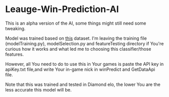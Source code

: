 # Leauge-Win-Prediction-AI

This is an alpha version of the AI, some things might still need some tweaking.

Model was trained based on [this](https://www.kaggle.com/bobbyscience/league-of-legends-diamond-ranked-games-10-min) dataset. I'm leaving the training file (modelTraining.py), modelSelection.py and featureTesting directory if You're curious how it works and what led me to choosing this classifier/those features.

However, all You need to do to use this in Your games is paste the API key in apiKey.txt file,and write Your in-game nick in winPredict and GetDataApi file.

Note that this was trained and tested in Diamond elo, the lower You are the less accurate this model will be.